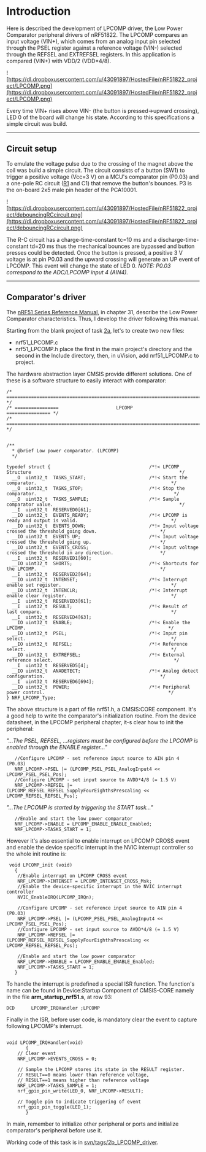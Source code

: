 

# Introduction #
Here is described the development of LPCOMP driver, the Low Power Comparator peripheral drivers of nRF51822. The LPCOMP compares an input voltage (VIN+), which comes from an analog input pin selected through the PSEL register against a reference voltage (VIN-) selected through the REFSEL and EXTREFSEL registers. In this application is compared (VIN+) with VDD/2 (VDD\*4/8).

![https://dl.dropboxusercontent.com/u/43091897/HostedFile/nRF51822_project/LPCOMP.png](https://dl.dropboxusercontent.com/u/43091897/HostedFile/nRF51822_project/LPCOMP.png)

Every time VIN+ rises above VIN- (the button is pressed->upward crossing), LED 0 of the board will change his state. According to this specifications a simple circuit was build.


---


## Circuit setup ##

To emulate the voltage pulse due to the crossing of the magnet above the coil was build a simple circuit. The circuit consists of a button (SW1) to trigger a positive voltage (Vcc=3 V) on a MCU's comparator pin (P0.03) and a one-pole RC circuit ([R1](https://code.google.com/p/nrf51822-bleeh/source/detail?r=1) and C1) that remove the button's bounces.
P3 is the on-board 2x5 male pin header of the PCA10001.

![https://dl.dropboxusercontent.com/u/43091897/HostedFile/nRF51822_project/debouncingRCcircuit.png](https://dl.dropboxusercontent.com/u/43091897/HostedFile/nRF51822_project/debouncingRCcircuit.png)

The R-C circuit has a charge-time-constant tc=10 ms and a discharge-time-constant td=20 ms thus the mechanical bounces are bypassed and button presses could be detected.
Once the button is pressed, a positive 3 V  voltage is at pin P0.03 and the upward crossing will generate an UP event of LPCOMP. This event will change the state of LED 0.
_NOTE: P0.03 correspond to the ADC/LPCOMP input 4 (AIN4)._


---


## Comparator's driver ##

The [nRF51 Series Reference Manual](https://www.nordicsemi.com/eng/nordic/download_resource/20337/10/53074698), in chapter 31, describe the Low Power Comparator characteristics. Thus, I develop the driver following this manual.

Starting from the blank project of task [2a](https://code.google.com/p/nrf51822-bleeh/wiki/2a_Setup_of_a_Blank_Project), let's to create two new files:
  * nrf51\_LPCOMP.c
  * nrf51\_LPCOMP.h
place the first in the main project's directory and the second in the Include directory, then, in uVision, add nrf51\_LPCOMP.c to project.

The hardware abstraction layer CMSIS provide different solutions. One of these is a software structure to easily interact with comparator:
```
/* ================================================================================ */
/* ================                     LPCOMP                     ================ */
/* ================================================================================ */


/**
  * @brief Low power comparator. (LPCOMP)
  */

typedef struct {                                    /*!< LPCOMP Structure                                                      */
  __O  uint32_t  TASKS_START;                       /*!< Start the comparator.                                                 */
  __O  uint32_t  TASKS_STOP;                        /*!< Stop the comparator.                                                  */
  __O  uint32_t  TASKS_SAMPLE;                      /*!< Sample comparator value.                                              */
  __I  uint32_t  RESERVED0[61];
  __IO uint32_t  EVENTS_READY;                      /*!< LPCOMP is ready and output is valid.                                  */
  __IO uint32_t  EVENTS_DOWN;                       /*!< Input voltage crossed the threshold going down.                       */
  __IO uint32_t  EVENTS_UP;                         /*!< Input voltage crossed the threshold going up.                         */
  __IO uint32_t  EVENTS_CROSS;                      /*!< Input voltage crossed the threshold in any direction.                 */
  __I  uint32_t  RESERVED1[60];
  __IO uint32_t  SHORTS;                            /*!< Shortcuts for the LPCOMP.                                             */
  __I  uint32_t  RESERVED2[64];
  __IO uint32_t  INTENSET;                          /*!< Interrupt enable set register.                                        */
  __IO uint32_t  INTENCLR;                          /*!< Interrupt enable clear register.                                      */
  __I  uint32_t  RESERVED3[61];
  __I  uint32_t  RESULT;                            /*!< Result of last compare.                                               */
  __I  uint32_t  RESERVED4[63];
  __IO uint32_t  ENABLE;                            /*!< Enable the LPCOMP.                                                    */
  __IO uint32_t  PSEL;                              /*!< Input pin select.                                                     */
  __IO uint32_t  REFSEL;                            /*!< Reference select.                                                     */
  __IO uint32_t  EXTREFSEL;                         /*!< External reference select.                                            */
  __I  uint32_t  RESERVED5[4];
  __IO uint32_t  ANADETECT;                         /*!< Analog detect configuration.                                          */
  __I  uint32_t  RESERVED6[694];
  __IO uint32_t  POWER;                             /*!< Peripheral power control.                                             */
} NRF_LPCOMP_Type;
```

The above structure is a part of file nrf51.h, a CMSIS:CORE component. It's a good help to write the comparator's initialization routine.
From the device datasheet, in the LPCOMP peripheral chapter, it-s clear how to init the peripheral:

_"...The PSEL, REFSEL, ...registers must be configured before the LPCOMP is enabled through the
ENABLE register..."_

```
   //Configure LPCOMP - set reference input source to AIN pin 4 (P0.03)
   NRF_LPCOMP->PSEL |= (LPCOMP_PSEL_PSEL_AnalogInput4 << LPCOMP_PSEL_PSEL_Pos);
   //Configure LPCOMP - set input source to AVDD*4/8 (= 1.5 V)
   NRF_LPCOMP->REFSEL |= (LPCOMP_REFSEL_REFSEL_SupplyFourEighthsPrescaling << LPCOMP_REFSEL_REFSEL_Pos);
```
_"...The LPCOMP is started by triggering the START task..."_
```
   //Enable and start the low power comparator
   NRF_LPCOMP->ENABLE = LPCOMP_ENABLE_ENABLE_Enabled;	
   NRF_LPCOMP->TASKS_START = 1;
```

However it's also essential to enable interrupt on LPCOMP CROSS event and enable the device specific interrupt in the NVIC interrupt controller so the whole init routine is:
```
 void LPCOMP_init (void)
   {
    //Enable interrupt on LPCOMP CROSS event
    NRF_LPCOMP->INTENSET = LPCOMP_INTENSET_CROSS_Msk;
    //Enable the device-specific interrupt in the NVIC interrupt controller
    NVIC_EnableIRQ(LPCOMP_IRQn);

    //Configure LPCOMP - set reference input source to AIN pin 4 (P0.03)
    NRF_LPCOMP->PSEL |= (LPCOMP_PSEL_PSEL_AnalogInput4 << LPCOMP_PSEL_PSEL_Pos);
    //Configure LPCOMP - set input source to AVDD*4/8 (= 1.5 V)
    NRF_LPCOMP->REFSEL |= (LPCOMP_REFSEL_REFSEL_SupplyFourEighthsPrescaling << LPCOMP_REFSEL_REFSEL_Pos);

    //Enable and start the low power comparator
    NRF_LPCOMP->ENABLE = LPCOMP_ENABLE_ENABLE_Enabled;	
    NRF_LPCOMP->TASKS_START = 1;
   }
```

To handle the interrupt is predefined a special ISR function. The function's name can be found in Device:Startup Component of CMSIS-CORE namely in the file **arm\_startup\_nrf51.s**, at row 93:
```
DCD      LPCOMP_IRQHandler ;LPCOMP
```
Finally in the ISR, before user code, is mandatory clear the event to capture following LPCOMP's interrupt.
```

void LPCOMP_IRQHandler(void)
       {
	// Clear event
	NRF_LPCOMP->EVENTS_CROSS = 0;

	// Sample the LPCOMP stores its state in the RESULT register. 
	// RESULT==0 means lower than reference voltage, 
	// RESULT==1 means higher than reference voltage
	NRF_LPCOMP->TASKS_SAMPLE = 1;
	nrf_gpio_pin_write(LED_0, NRF_LPCOMP->RESULT);

	// Toggle pin to indicate triggering of event
	nrf_gpio_pin_toggle(LED_1);
       }
```

In main, remember to initialize other peripheral or ports and initialize comparator's peripheral before use it.

Working code of this task is in  [svn/tags/2b\_LPCOMP\_driver](https://code.google.com/p/nrf51822-bleeh/source/browse/#svn%2Ftags%2F2b_LPCOMP_driver).
